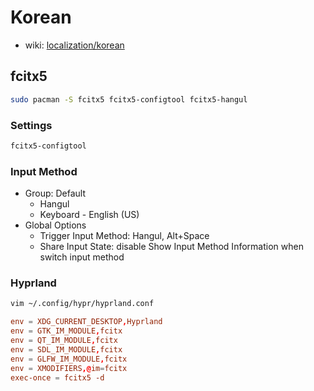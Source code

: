 # Korean

- wiki: [localization/korean](https://wiki.archlinux.org/title/Localization_(%ED%95%9C%EA%B5%AD%EC%96%B4)/Korean_(%ED%95%9C%EA%B5%AD%EC%96%B4))

## fcitx5

```bash
sudo pacman -S fcitx5 fcitx5-configtool fcitx5-hangul
```

### Settings

```bash
fcitx5-configtool
```

### Input Method

- Group: Default
  - Hangul
  - Keyboard - English (US)
- Global Options
  - Trigger Input Method: Hangul, Alt+Space
  - Share Input State: disable Show Input Method Information when switch input method

### Hyprland

```bash
vim ~/.config/hypr/hyprland.conf
```

```conf
env = XDG_CURRENT_DESKTOP,Hyprland
env = GTK_IM_MODULE,fcitx
env = QT_IM_MODULE,fcitx
env = SDL_IM_MODULE,fcitx
env = GLFW_IM_MODULE,fcitx
env = XMODIFIERS,@im=fcitx
exec-once = fcitx5 -d
```

